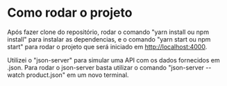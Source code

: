 # Como rodar o projeto

Após fazer clone do repositório, rodar o comando "yarn install ou npm install" para instalar as dependencias, e o comando "yarn start ou npm start" para rodar o projeto que será iniciado em [http://localhost:4000](http://localhost:4000).

Utilizei o "json-server" para simular uma API com os dados fornecidos em .json. Para rodar o json-server basta utilizar o comando "json-server --watch product.json" em um novo terminal.
